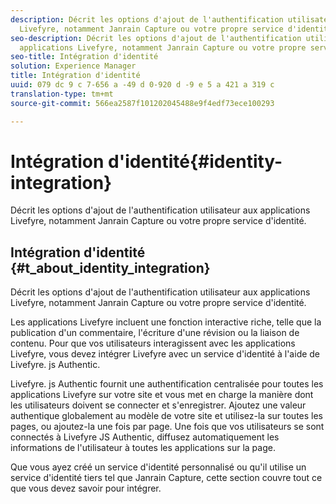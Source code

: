 ```yaml
---
description: Décrit les options d'ajout de l'authentification utilisateur aux applications
  Livefyre, notamment Janrain Capture ou votre propre service d'identité.
seo-description: Décrit les options d'ajout de l'authentification utilisateur aux
  applications Livefyre, notamment Janrain Capture ou votre propre service d'identité.
seo-title: Intégration d'identité
solution: Experience Manager
title: Intégration d'identité
uuid: 079 dc 9 c 7-656 a -49 d 0-920 d -9 e 5 a 421 a 319 c
translation-type: tm+mt
source-git-commit: 566ea2587f101202045488e9f4edf73ece100293

---
```



# Intégration d'identité{#identity-integration}

Décrit les options d'ajout de l'authentification utilisateur aux applications Livefyre, notamment Janrain Capture ou votre propre service d'identité.

## Intégration d'identité {#t_about_identity_integration}

Décrit les options d'ajout de l'authentification utilisateur aux applications Livefyre, notamment Janrain Capture ou votre propre service d'identité.

Les applications Livefyre incluent une fonction interactive riche, telle que la publication d'un commentaire, l'écriture d'une révision ou la liaison de contenu. Pour que vos utilisateurs interagissent avec les applications Livefyre, vous devez intégrer Livefyre avec un service d'identité à l'aide de Livefyre. js Authentic.

Livefyre. js Authentic fournit une authentification centralisée pour toutes les applications Livefyre sur votre site et vous met en charge la manière dont les utilisateurs doivent se connecter et s'enregistrer. Ajoutez une valeur authentique globalement au modèle de votre site et utilisez-la sur toutes les pages, ou ajoutez-la une fois par page. Une fois que vos utilisateurs se sont connectés à Livefyre JS Authentic, diffusez automatiquement les informations de l'utilisateur à toutes les applications sur la page.

Que vous ayez créé un service d'identité personnalisé ou qu'il utilise un service d'identité tiers tel que Janrain Capture, cette section couvre tout ce que vous devez savoir pour intégrer.
